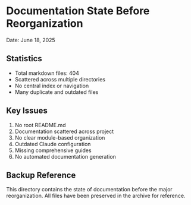 # Documentation State Before Reorganization

Date: June 18, 2025

## Statistics
- Total markdown files: 404
- Scattered across multiple directories
- No central index or navigation
- Many duplicate and outdated files

## Key Issues
1. No root README.md
2. Documentation scattered across project
3. No clear module-based organization
4. Outdated Claude configuration
5. Missing comprehensive guides
6. No automated documentation generation

## Backup Reference
This directory contains the state of documentation before the major reorganization.
All files have been preserved in the archive for reference.